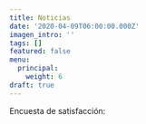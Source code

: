 ```yaml
---
title: Noticias
date: '2020-04-09T06:00:00.000Z'
imagen_intro: ''
tags: []
featured: false
menu:
  principal:
    weight: 6
draft: true
---
```









Encuesta de satisfacción:
